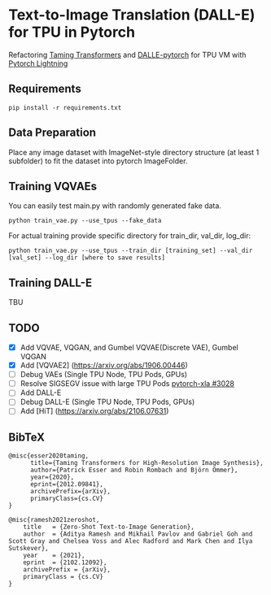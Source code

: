 # Text-to-Image Translation (DALL-E) for TPU in Pytorch

Refactoring 
[Taming Transformers](https://github.com/CompVis/taming-transformers) and [DALLE-pytorch](https://https://github.com/lucidrains/DALLE-pytorch)
for TPU VM with [Pytorch Lightning](https://github.com/PyTorchLightning/pytorch-lightning)

## Requirements

```
pip install -r requirements.txt
```

## Data Preparation

Place any image dataset with ImageNet-style directory structure (at least 1 subfolder) to fit the dataset into pytorch ImageFolder.

## Training VQVAEs
You can easily test main.py with randomly generated fake data.
```
python train_vae.py --use_tpus --fake_data
```

For actual training provide specific directory for train_dir, val_dir, log_dir:

```
python train_vae.py --use_tpus --train_dir [training_set] --val_dir [val_set] --log_dir [where to save results]
```

## Training DALL-E
TBU

## TODO
- [x] Add VQVAE, VQGAN, and Gumbel VQVAE(Discrete VAE), Gumbel VQGAN
- [x] Add [VQVAE2] (https://arxiv.org/abs/1906.00446)
- [ ] Debug VAEs (Single TPU Node, TPU Pods, GPUs)
- [ ] Resolve SIGSEGV issue with large TPU Pods [pytorch-xla #3028](https://github.com/pytorch/xla/issues/3028)
- [ ] Add DALL-E
- [ ] Debug DALL-E (Single TPU Node, TPU Pods, GPUs)
- [ ] Add [HiT] (https://arxiv.org/abs/2106.07631)

## BibTeX

```
@misc{esser2020taming,
      title={Taming Transformers for High-Resolution Image Synthesis}, 
      author={Patrick Esser and Robin Rombach and Björn Ommer},
      year={2020},
      eprint={2012.09841},
      archivePrefix={arXiv},
      primaryClass={cs.CV}
}
```
```
@misc{ramesh2021zeroshot,
    title   = {Zero-Shot Text-to-Image Generation}, 
    author  = {Aditya Ramesh and Mikhail Pavlov and Gabriel Goh and Scott Gray and Chelsea Voss and Alec Radford and Mark Chen and Ilya Sutskever},
    year    = {2021},
    eprint  = {2102.12092},
    archivePrefix = {arXiv},
    primaryClass = {cs.CV}
}
```


